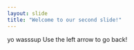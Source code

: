 ```yaml
---
layout: slide
title: "Welcome to our second slide!"
---
```

yo wasssup
Use the left arrow to go back!
